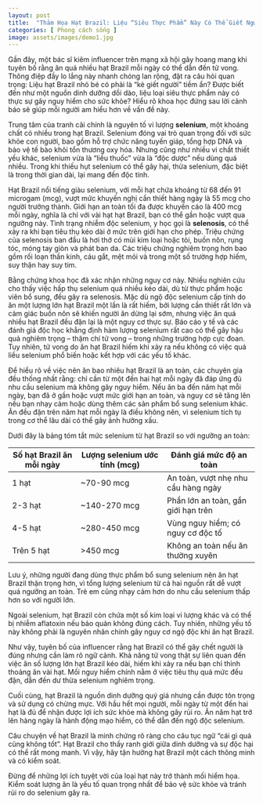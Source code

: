 ```yaml
---
layout: post
title:  "Thảm Họa Hạt Brazil: Liệu “Siêu Thực Phẩm” Này Có Thể Giết Người?"
categories: [ Phong cách sống ]
image: assets/images/demo1.jpg
---
```


Gần đây, một bác sĩ kiêm influencer trên mạng xã hội gây hoang mang khi tuyên bố rằng ăn quá nhiều hạt Brazil mỗi ngày có thể dẫn đến tử vong. Thông điệp đầy lo lắng này nhanh chóng lan rộng, đặt ra câu hỏi quan trọng: Liệu hạt Brazil nhỏ bé có phải là “kẻ giết người” tiềm ẩn? Được biết đến như một nguồn dinh dưỡng dồi dào, liệu loại siêu thực phẩm này có thực sự gây nguy hiểm cho sức khỏe? Hiểu rõ khoa học đứng sau lời cảnh báo sẽ giúp mỗi người am hiểu hơn về vấn đề này.

Trung tâm của tranh cãi chính là nguyên tố vi lượng **selenium**, một khoáng chất có nhiều trong hạt Brazil. Selenium đóng vai trò quan trọng đối với sức khỏe con người, bao gồm hỗ trợ chức năng tuyến giáp, tổng hợp DNA và bảo vệ tế bào khỏi tổn thương oxy hóa. Nhưng cũng như nhiều vi chất thiết yếu khác, selenium vừa là “liều thuốc” vừa là “độc dược” nếu dùng quá nhiều. Trong khi thiếu hụt selenium có thể gây hại, thừa selenium, đặc biệt là trong thời gian dài, lại mang đến độc tính.

Hạt Brazil nổi tiếng giàu selenium, với mỗi hạt chứa khoảng từ 68 đến 91 microgam (mcg), vượt mức khuyến nghị cần thiết hàng ngày là 55 mcg cho người trưởng thành. Giới hạn an toàn tối đa được khuyến cáo là 400 mcg mỗi ngày, nghĩa là chỉ với vài hạt hạt Brazil, bạn có thể gần hoặc vượt qua ngưỡng này. Tình trạng nhiễm độc selenium, y học gọi là **selenosis**, có thể xảy ra khi bạn tiêu thụ kéo dài ở mức trên giới hạn cho phép. Triệu chứng của selenosis ban đầu là hơi thở có mùi kim loại hoặc tỏi, buồn nôn, rụng tóc, móng tay giòn và phát ban da. Các triệu chứng nghiêm trọng hơn bao gồm rối loạn thần kinh, cáu gắt, mệt mỏi và trong một số trường hợp hiếm, suy thận hay suy tim.

Bằng chứng khoa học đã xác nhận những nguy cơ này. Nhiều nghiên cứu cho thấy việc hấp thụ selenium quá nhiều kéo dài, dù từ thực phẩm hoặc viên bổ sung, đều gây ra selenosis. Mặc dù ngộ độc selenium cấp tính do ăn một lượng lớn hạt Brazil một lần là rất hiếm, bởi lượng cần thiết rất lớn và cảm giác buồn nôn sẽ khiến người ăn dừng lại sớm, nhưng việc ăn quá nhiều hạt Brazil đều đặn lại là một nguy cơ thực sự. Báo cáo y tế và các đánh giá độc học khẳng định hàm lượng selenium rất cao có thể gây hậu quả nghiêm trọng – thậm chí tử vong – trong những trường hợp cực đoan. Tuy nhiên, tử vong do ăn hạt Brazil hiếm khi xảy ra nếu không có việc quá liều selenium phổ biến hoặc kết hợp với các yếu tố khác.

Để hiểu rõ về việc nên ăn bao nhiêu hạt Brazil là an toàn, các chuyên gia đều thống nhất rằng: chỉ cần từ một đến hai hạt mỗi ngày đã đáp ứng đủ nhu cầu selenium mà không gây nguy hiểm. Nếu ăn ba đến năm hạt mỗi ngày, bạn đã ở gần hoặc vượt mức giới hạn an toàn, và nguy cơ sẽ tăng lên nếu bạn nhạy cảm hoặc dùng thêm các sản phẩm bổ sung selenium khác. Ăn đều đặn trên năm hạt mỗi ngày là điều không nên, vì selenium tích tụ trong cơ thể lâu dài có thể gây ảnh hưởng xấu.

Dưới đây là bảng tóm tắt mức selenium từ hạt Brazil so với ngưỡng an toàn:

| Số hạt Brazil ăn mỗi ngày | Lượng selenium ước tính (mcg) | Đánh giá mức độ an toàn             |
|---------------------------|-------------------------------|-------------------------------------|
| 1 hạt                     | ~70-90 mcg                    | An toàn, vượt nhẹ nhu cầu hàng ngày |
| 2-3 hạt                   | ~140-270 mcg                  | Phần lớn an toàn, gần giới hạn trên |
| 4-5 hạt                   | ~280-450 mcg                  | Vùng nguy hiểm; có nguy cơ độc tố   |
| Trên 5 hạt                | >450 mcg                      | Không an toàn nếu ăn thường xuyên   |

Lưu ý, những người đang dùng thực phẩm bổ sung selenium nên ăn hạt Brazil thận trọng hơn, vì tổng lượng selenium từ cả hai nguồn rất dễ vượt quá ngưỡng an toàn. Trẻ em cũng nhạy cảm hơn do nhu cầu selenium thấp hơn so với người lớn.

Ngoài selenium, hạt Brazil còn chứa một số kim loại vi lượng khác và có thể bị nhiễm aflatoxin nếu bảo quản không đúng cách. Tuy nhiên, những yếu tố này không phải là nguyên nhân chính gây nguy cơ ngộ độc khi ăn hạt Brazil.

Như vậy, tuyên bố của influencer rằng hạt Brazil có thể gây chết người là đúng nhưng cần làm rõ ngữ cảnh. Khả năng tử vong thật sự liên quan đến việc ăn số lượng lớn hạt Brazil kéo dài, hiếm khi xảy ra nếu bạn chỉ thỉnh thoảng ăn vài hạt. Mối nguy hiểm chính nằm ở việc tiêu thụ quá mức đều đặn, dẫn đến dư thừa selenium nghiêm trọng.

Cuối cùng, hạt Brazil là nguồn dinh dưỡng quý giá nhưng cần được tôn trọng và sử dụng có chừng mực. Với hầu hết mọi người, mỗi ngày từ một đến hai hạt là đủ để nhận được lợi ích sức khỏe mà không gây rủi ro. Ăn năm hạt trở lên hàng ngày là hành động mạo hiểm, có thể dẫn đến ngộ độc selenium.

Câu chuyện về hạt Brazil là minh chứng rõ ràng cho câu tục ngữ “cái gì quá cũng không tốt”. Hạt Brazil cho thấy ranh giới giữa dinh dưỡng và sự độc hại có thể rất mong manh. Vì vậy, hãy tận hưởng hạt Brazil một cách thông minh và có kiểm soát.

Đừng để những lợi ích tuyệt vời của loại hạt này trở thành mối hiểm họa. Kiểm soát lượng ăn là yếu tố quan trọng nhất để bảo vệ sức khỏe và tránh rủi ro do selenium gây ra.

[jekyll-docs]: https://jekyllrb.com/docs/home
[jekyll-gh]:   https://github.com/jekyll/jekyll
[jekyll-talk]: https://talk.jekyllrb.com/
